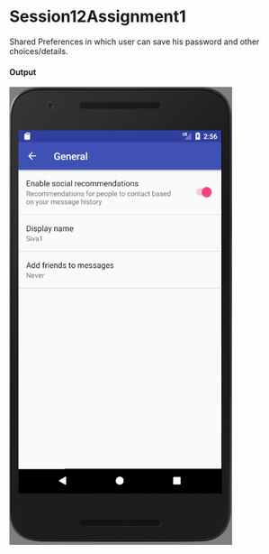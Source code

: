 # Session12Assignment1
Shared Preferences in which user can save his password and other choices/details.

<h4> Output </h4>

![](https://github.com/sivaramgollapudi/Session12Assignment1/blob/master/Session12Assignment1_Default_General_Settings.png)
